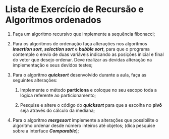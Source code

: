 # Lista de Exercício de Recursão e Algoritmos ordenados

1. Faça um algoritmo recursivo que implemente a sequência fibonacci;

2. Para os algoritmos de ordenação faça alterações nos algoritmos **_insertion sort_**, **_selection sort_** e **_bubble sort_**, para que o programa contemple o envio de duas variáveis indicando as posições inicial e final do vetor que desejo ordenar. Deve realizar as devidas alteração na implementação e seus devidos testes;

3. Para o algoritmo **_quicksort_** desenvolvido durante a aula, faça as seguintes alterações:

    1. Implemente o método **particiona** e coloque no seu escopo toda a lógica referente ao particionamento;

    2. Pesquise e altere o código do **_quicksort_** para que a escolha no **pivô** seja através do cálculo da mediana;

4. Para o algoritmo **_mergesort_** implemente a alterações que possibilite o algoritmo ordenar desde número inteiros até objetos; (dica pesquise sobre a interface **_Comparable_**);

